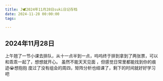 ```yaml
---
title: J🕊️2024年11月28日suki日记存档
date: 2024-11-28 00:00:00
tags:

---
```


## 2024年11月28日

上午翘了一节小课去排队，从十一点半到一点，呜呜终于排到拿到了两张票，可以和乖乖一起了，想想就开心。
虽然不能天天见面 ，但感觉日常里都能找到你的痕迹😭想抱抱
度过了没有组会的周四，矩阵分析也结课了，剩下的时间就好好学习吧
